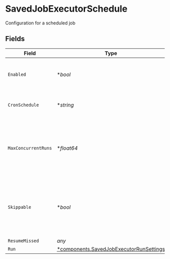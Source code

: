 # SavedJobExecutorSchedule

Configuration for a scheduled job


## Fields

| Field                                                                                                 | Type                                                                                                  | Required                                                                                              | Description                                                                                           |
| ----------------------------------------------------------------------------------------------------- | ----------------------------------------------------------------------------------------------------- | ----------------------------------------------------------------------------------------------------- | ----------------------------------------------------------------------------------------------------- |
| `Enabled`                                                                                             | **bool*                                                                                               | :heavy_minus_sign:                                                                                    | Enable to configure scheduling for this Collector                                                     |
| `CronSchedule`                                                                                        | **string*                                                                                             | :heavy_minus_sign:                                                                                    | A cron schedule on which to run this job                                                              |
| `MaxConcurrentRuns`                                                                                   | **float64*                                                                                            | :heavy_minus_sign:                                                                                    | The maximum number of instances of this scheduled job that may be running at any time                 |
| `Skippable`                                                                                           | **bool*                                                                                               | :heavy_minus_sign:                                                                                    | Skippable jobs can be delayed, up to their next run time, if the system is hitting concurrency limits |
| `ResumeMissed`                                                                                        | *any*                                                                                                 | :heavy_minus_sign:                                                                                    | N/A                                                                                                   |
| `Run`                                                                                                 | [*components.SavedJobExecutorRunSettings](../../models/components/savedjobexecutorrunsettings.md)     | :heavy_minus_sign:                                                                                    | N/A                                                                                                   |